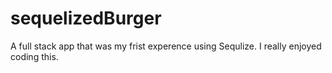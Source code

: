 # sequelizedBurger

A full stack app that was my frist experence using Sequlize. I really enjoyed coding this.